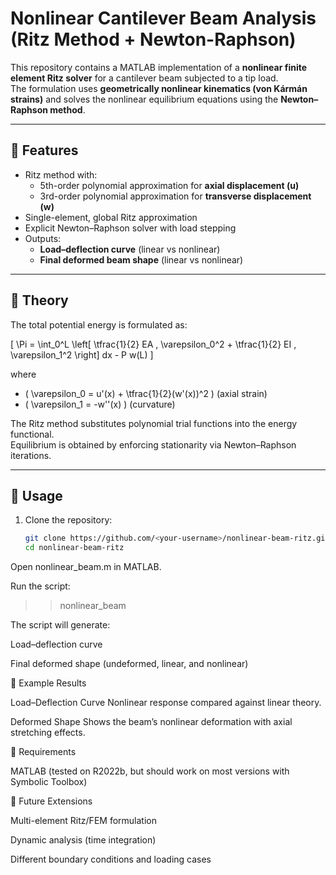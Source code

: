 # Nonlinear Cantilever Beam Analysis (Ritz Method + Newton-Raphson)

This repository contains a MATLAB implementation of a **nonlinear finite element Ritz solver** for a cantilever beam subjected to a tip load.  
The formulation uses **geometrically nonlinear kinematics (von Kármán strains)** and solves the nonlinear equilibrium equations using the **Newton–Raphson method**.

---

## 🔹 Features
- Ritz method with:
  - 5th-order polynomial approximation for **axial displacement (u)**
  - 3rd-order polynomial approximation for **transverse displacement (w)**
- Single-element, global Ritz approximation
- Explicit Newton–Raphson solver with load stepping
- Outputs:
  - **Load–deflection curve** (linear vs nonlinear)
  - **Final deformed beam shape** (linear vs nonlinear)

---

## 🔹 Theory
The total potential energy is formulated as:

\[
\Pi = \int_0^L \left[ \tfrac{1}{2} EA \, \varepsilon_0^2 + \tfrac{1}{2} EI \, \varepsilon_1^2 \right] dx - P w(L)
\]

where  
- \( \varepsilon_0 = u'(x) + \tfrac{1}{2}(w'(x))^2 \)  (axial strain)  
- \( \varepsilon_1 = -w''(x) \)  (curvature)  

The Ritz method substitutes polynomial trial functions into the energy functional.  
Equilibrium is obtained by enforcing stationarity via Newton–Raphson iterations.

---

## 🔹 Usage
1. Clone the repository:
   ```bash
   git clone https://github.com/<your-username>/nonlinear-beam-ritz.git
   cd nonlinear-beam-ritz
Open nonlinear_beam.m in MATLAB.

Run the script:

>> nonlinear_beam


The script will generate:

Load–deflection curve

Final deformed shape (undeformed, linear, and nonlinear)

🔹 Example Results

Load–Deflection Curve
Nonlinear response compared against linear theory.

Deformed Shape
Shows the beam’s nonlinear deformation with axial stretching effects.

🔹 Requirements

MATLAB (tested on R2022b, but should work on most versions with Symbolic Toolbox)

🔹 Future Extensions

Multi-element Ritz/FEM formulation

Dynamic analysis (time integration)

Different boundary conditions and loading cases
